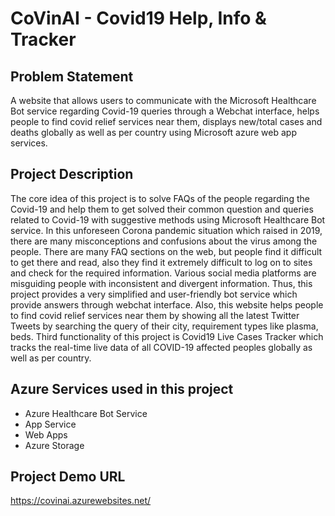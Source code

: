 # CoVinAI - Covid19 Help, Info & Tracker

## Problem Statement
A website that allows users to communicate with the Microsoft Healthcare Bot service regarding Covid-19 queries through a Webchat interface, helps people to find covid relief services near them, displays new/total cases and deaths globally as well as per country using Microsoft azure web app services.

## Project Description
The core idea of this project is to solve FAQs of the people regarding the Covid-19 and help them to get solved their common question and queries related to Covid-19 with suggestive methods using Microsoft Healthcare Bot service. In this unforeseen Corona pandemic situation which raised in 2019, there are many misconceptions and confusions about the virus among the people. There are many FAQ sections on the web, but people find it difficult to get there and read, also they find it extremely difficult to log on to sites and check for the required information. Various social media platforms are misguiding people with inconsistent and divergent information. Thus, this project provides a very simplified and user-friendly bot service which provide answers through webchat interface. Also, this website helps people to find covid relief services near them by showing all the latest Twitter Tweets by searching the query of their city, requirement types like plasma, beds. Third functionality of this project is Covid19 Live Cases Tracker which tracks the real-time live data of all COVID-19 affected peoples globally as well as per country. 

## Azure Services used in this project
- Azure Healthcare Bot Service
- App Service
- Web Apps
- Azure Storage

## Project Demo URL
https://covinai.azurewebsites.net/
